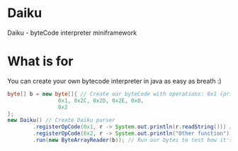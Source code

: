# Daiku
Daiku - byteCode interpreter miniframework

# What is for
You can create your own bytecode interpreter in java as easy as breath :)

```java
byte[] b = new byte[]{ // Create our byteCode with operations: 0x1 (print string), 0x2 (print "Other function")
                0x1, 0x2C, 0x2D, 0x2E, 0x0,
                0x2
};
new Daiku() // Create Daiku parser
        .registerOpCode(0x1, r -> System.out.println(r.readString())) // Register print opcode
        .registerOpCode(0x2, r -> System.out.println("Other function")) // Register other opcode
        .run(new ByteArrayReader(b)); // Run our bytes to test how it's works
```
